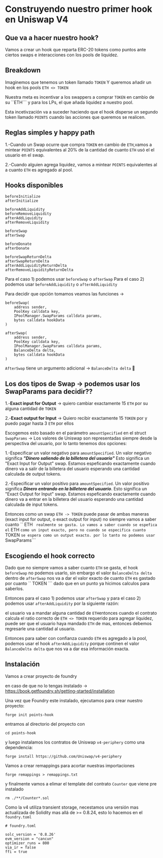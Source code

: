 # Construyendo nuestro primer hook en Uniswap V4

## Que va a hacer nuestro hook?

Vamos a crear un hook que reparta ERC-20 tokens como puntos ante ciertos swaps
e interacciones con los pools de liquidez.

## Breakdown

Imaginemos que tenemos un token llamado  ```TOKEN``` Y queremos añadir un hook en los
pools ``` ETH <> TOKEN ```

Nuestra meta es incentivar a los swappers a comprar ```TOKEN``` en cambio de su 
``ETH``` y para los LPs, el que añada liquidez a nuestro pool.

Esta incetivzación va a suceder haciendo que el hook disperse un segundo token 
llamado ``` POINTS ``` cuando las acciones que queremos se realicen.

## Reglas simples y happy path

1.-Cuando un Swap ocurre que compra ```TOKEN```  en cambio de ```ETH```,vamos
a mintear ``` POINTS ``` equivalentes al 20% de la cantidad de cuanto
```ETH``` usó el el usuario en el swap.

2.-Cuando alguien agrega liquidez, vamos a mintear ``` POINTS ``` equivalentes al
a cuanto ```ETH``` es agregado al pool.


## Hooks disponibles 

```
beforeInitialize
afterInitialize

beforeAddLiquidity
beforeRemoveLiquidity
afterAddLiquidity
afterRemoveLiquidity

beforeSwap
afterSwap

beforeDonate
afterDonate

beforeSwapReturnDelta
afterSwapReturnDelta
afterAddLiquidityReturnDelta
afterRemoveLiquidityReturnDelta
```

Para el caso 1) podemos usar ```beforeSwap``` o ```afterSwap```
Para el caso 2) podemos usar ```beforeAddLiquidity``` o ```afterAddLiquidity```

Para decidir que opción tomamos veamos las funciones ->

```
beforeSwap(
	address sender, 
	PoolKey calldata key, 
	IPoolManager.SwapParams calldata params, 
	bytes calldata hookData
)

afterSwap(
	address sender,
	PoolKey calldata key, 
	IPoolManager.SwapParams calldata params, 
	BalanceDelta delta, 
	bytes calldata hookData
)
```

``` AfterSwap ``` tiene un argumento adicional -> ``` BalanceDelta delta ``` 🤔

## Los dos tipos de Swap -> podemos usar los SwapParams para decidir??

1.-**Exact input for Output** -> 
quiero cambiar exactamente 15 ```ETH``` por su alguna cantidad de ```TOKEN```

2.-**Exact output for Input** ->
Quiero recibir exactamente 15 ```TOKEN``` por y puedo pagar hasta 3  ```ETH```
por ellos

Escogemos esto basado en el parámetro ``` amountSpecified ``` en el struct 
``` SwapParams ``` -> Los valores de Uniswap son representadas siempre
desde la perspectiva del usuario, por lo tanto tenemos dos opciones:

1.-Especificar un valor negativo para ``` amountSpecified ```.
Un valor negativo significa ***"Dinero saliendo de la billetera del usuario"***
Esto significa un "Exact Input for Output" swap.
Estamos espeficando exactamente cuando dinero va a salir de la billetera del usuario
esperando una cantidad calculada de output tokens.

2.-Especificar un valor positivo para ``` amountSpecified ```.
Un valor positivo significa ***Dinero entrando en la billetera del usuario***.
Esto significa un "Exact Output for Input" swap.
Estamos espeficando exactamente cuando dinero va a entrar en la billetera del usuario
esperando una cantidad calculada de input tokens.

Entonces como un swap ``` ETH -> TOKEN ```  puede pasar de ambas maneras (exact input for output, o 
exact output for input) no siempre vamos a saber cuanto `` ETH ```  realmente se gasta.
Lo vamos a saber cuando se espefica el ``` ETH ``` como un input exacto, pero no
cuando se especifica cuanto ``` TOKEN ``` se espera como un output exacto. por lo tanto no
podemos usar ``` SwapParams```

## Escogiendo el hook correcto

Dado que no siempre vamos a saber cuanto ``` ETH ``` se gasta, el hook ``` beforeSwap ```
no podemos usarlo, sin embargo el valor ``` BalanceDelta delta ``` dentro de ``` afterSwap ```
nos va a dar el valor exacto de cuanto ``` ETH ``` es gastado por cuanto `` TOKEN ```
dado que en un punto ya hicimos calculos para saberlos.

Entonces para el caso 1) podemos usar ``` afterSwap ``` y para el caso 2) podemos usar
``` afterAddLiquidity ``` por la siguiente razón:

el usuario va a mandar alguna cantidad de ``` ETH ```entonces cuando 
el contrato calcula el ratio correcto de ``` ETH <> TOKEN ```
requerido para agregar liquidez, puede ser que el usuario haya mandado ``` ETH ```
de mas, entonces debemos regresarle una cantidad al usuario.

Entonces para saber con confianza cuando ``` ETH ``` es agregado a la pool, podemos usar
el hook ``` afterAddLiquidity ``` porque continen el valor ``` BalanceDelta delta ```
que nos va a dar esa información exacta.

## Instalación 

Vamos a crear proyecto de foundry 

en caso de que no lo tengas instalado -> https://book.getfoundry.sh/getting-started/installation

Una vez que Foundry este instalado, ejecutamos para crear nuestro proyecto:

``` 
forge init points-hook 
```

entramos al directorio del proyecto con 

``` 
cd points-hook 
```

y luego instalamos los contratos de  Uniswap ```v4-periphery``` como una dependencia:

``` 
forge install https://github.com/Uniswap/v4-periphery 
```

Vamos a crear remappings para acortar nuestras importaciones

``` 
forge remappings > remappings.txt 
```

y finalmente vamos a elimar el template del contrato ``` Counter ``` que viene pre instalado

``` 
rm ./**/Counter*.sol 

```

Como la v4 utiliza transient storage, necestamos una versión mas actualizada
de Solidity mas allá de  >= 0.8.24, esto lo hacemos en el ``` foundry.toml ```
```
# foundry.toml

solc_version = '0.8.26'
evm_version = "cancun"
optimizer_runs = 800
via_ir = false
ffi = true
```